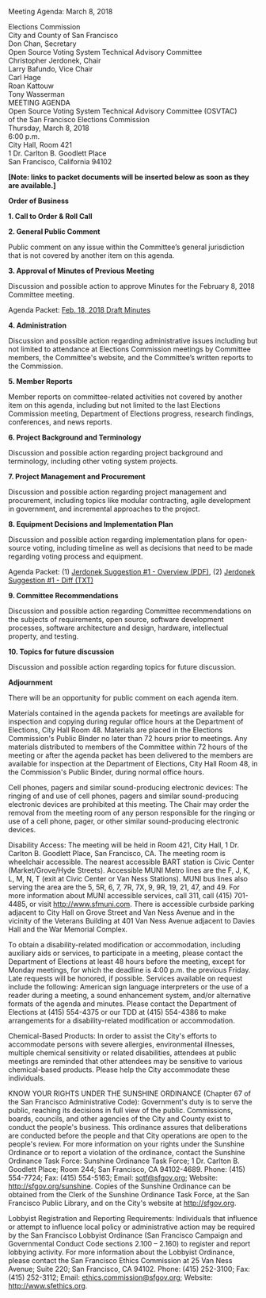 Meeting Agenda: March 8, 2018


<div id="meeting_header_right" class="headered">
Elections Commission<br>
City and County of San Francisco<br>
Don Chan, Secretary<br>
</div>

<div class="headered">
Open Source Voting System Technical Advisory Committee<br>
Christopher Jerdonek, Chair<br>
Larry Bafundo, Vice Chair<br>
Carl Hage<br>
Roan Kattouw<br>
Tony Wasserman<br>
</div>

<div id="meeting_header_main" class="headered">
MEETING AGENDA<br>
Open Source Voting System Technical Advisory Committee (OSVTAC)<br>
of the San Francisco Elections Commission<br>
Thursday, March 8, 2018<br>
6:00 p.m.<br>
City Hall, Room 421<br>
1 Dr. Carlton B. Goodlett Place<br>
San Francisco, California 94102<br>
</div>

**[Note: links to packet documents will be inserted below as soon as they
are available.]**

**Order of Business**


**1\. Call to Order & Roll Call**


**2\. General Public Comment**

Public comment on any issue within the Committee’s general jurisdiction that
is not covered by another item on this agenda.


**3\. Approval of Minutes of Previous Meeting**

Discussion and possible action to approve Minutes for the February 8, 2018
Committee meeting.

Agenda Packet:
[Feb. 18, 2018 Draft Minutes](/meetings/2018-02-08/minutes-draft)


**4\. Administration**

Discussion and possible action regarding administrative issues including but
not limited to attendance at Elections Commission meetings by Committee
members, the Committee's website, and the Committee’s written reports to the
Commission.


**5\. Member Reports**

Member reports on committee-related activities not covered by another item on
this agenda, including but not limited to the last Elections Commission
meeting, Department of Elections progress, research findings, conferences,
and news reports.


**6\. Project Background and Terminology**

Discussion and possible action regarding project background and terminology,
including other voting system projects.


**7\. Project Management and Procurement**

Discussion and possible action regarding project management and procurement,
including topics like modular contracting, agile development in government,
and incremental approaches to the project.


**8\. Equipment Decisions and Implementation Plan**

Discussion and possible action regarding implementation plans for open-source
voting, including timeline as well as decisions that need to be made
regarding voting process and equipment.

Agenda Packet:
(1) [Jerdonek Suggestion #1 - Overview (PDF)](/files/meetings/2018-03-08/packet/Jerdonek_Suggestion_1.pdf),
(2) [Jerdonek Suggestion #1 - Diff (TXT)](/files/meetings/2018-03-08/packet/jerdonek-patch-1-components.txt)


**9\. Committee Recommendations**

Discussion and possible action regarding Committee recommendations on the
subjects of requirements, open source, software development processes,
software architecture and design, hardware, intellectual property, and
testing.


**10\. Topics for future discussion**

Discussion and possible action regarding topics for future discussion.


**Adjournment**


There will be an opportunity for public comment on each agenda item.

Materials contained in the agenda packets for meetings are available for
inspection and copying during regular office hours at the Department of
Elections, City Hall Room 48. Materials are placed in the Elections
Commission's Public Binder no later than 72 hours prior to meetings. Any
materials distributed to members of the Committee within 72 hours of the
meeting or after the agenda packet has been delivered to the members are
available for inspection at the Department of Elections, City Hall Room 48,
in the Commission's Public Binder, during normal office hours.

Cell phones, pagers and similar sound-producing electronic devices: The
ringing of and use of cell phones, pagers and similar sound-producing
electronic devices are prohibited at this meeting. The Chair may order the
removal from the meeting room of any person responsible for the ringing or
use of a cell phone, pager, or other similar sound-producing electronic
devices.

Disability Access: The meeting will be held in Room 421, City Hall, 1 Dr.
Carlton B. Goodlett Place, San Francisco, CA. The meeting room is wheelchair
accessible. The nearest accessible BART station is Civic Center
(Market/Grove/Hyde Streets). Accessible MUNI Metro lines are the F, J, K, L,
M, N, T (exit at Civic Center or Van Ness Stations). MUNI bus lines also
serving the area are the 5, 5R, 6, 7, 7R, 7X, 9, 9R, 19, 21, 47, and 49. For
more information about MUNI accessible services, call 311, call (415)
701-4485, or visit <http://www.sfmuni.com>. There is accessible curbside
parking adjacent to City Hall on Grove Street and Van Ness Avenue and in the
vicinity of the Veterans Building at 401 Van Ness Avenue adjacent to Davies
Hall and the War Memorial Complex.

To obtain a disability-related modification or accommodation, including
auxiliary aids or services, to participate in a meeting, please contact the
Department of Elections at least 48 hours before the meeting, except for
Monday meetings, for which the deadline is 4:00 p.m. the previous Friday.
Late requests will be honored, if possible. Services available on request
include the following: American sign language interpreters or the use of a
reader during a meeting, a sound enhancement system, and/or alternative
formats of the agenda and minutes. Please contact the Department of Elections
at (415) 554-4375 or our TDD at (415) 554-4386 to make arrangements for a
disability-related modification or accommodation.

Chemical-Based Products: In order to assist the City's efforts to accommodate
persons with severe allergies, environmental illnesses, multiple chemical
sensitivity or related disabilities, attendees at public meetings are
reminded that other attendees may be sensitive to various chemical-based
products. Please help the City accommodate these individuals.

KNOW YOUR RIGHTS UNDER THE SUNSHINE ORDINANCE (Chapter 67 of the San
Francisco Administrative Code): Government's duty is to serve the public,
reaching its decisions in full view of the public. Commissions, boards,
councils, and other agencies of the City and County exist to conduct the
people's business. This ordinance assures that deliberations are conducted
before the people and that City operations are open to the people's review.
For more information on your rights under the Sunshine Ordinance or to report
a violation of the ordinance, contact the Sunshine Ordinance Task Force:
Sunshine Ordinance Task Force; 1 Dr. Carlton B. Goodlett Place; Room 244; San
Francisco, CA 94102-4689. Phone: (415) 554-7724; Fax: (415) 554-5163; Email:
<sotf@sfgov.org>; Website: <http://sfgov.org/sunshine>. Copies of the Sunshine
Ordinance can be obtained from the Clerk of the Sunshine Ordinance Task
Force, at the San Francisco Public Library, and on the City's website at
<http://sfgov.org>.

Lobbyist Registration and Reporting Requirements: Individuals that influence
or attempt to influence local policy or administrative action may be required
by the San Francisco Lobbyist Ordinance (San Francisco Campaign and
Governmental Conduct Code sections 2.100 – 2.160) to register and report
lobbying activity. For more information about the Lobbyist Ordinance, please
contact the San Francisco Ethics Commission at 25 Van Ness Avenue; Suite 220;
San Francisco, CA 94102. Phone: (415) 252-3100; Fax: (415) 252-3112; Email:
<ethics.commission@sfgov.org>; Website: <http://www.sfethics.org>.
